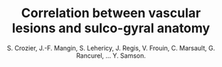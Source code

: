 ---
author: S. Crozier, J.-F. Mangin, S. Lehericy, J. Regis, V. Frouin, C. Marsault, G. Rancurel, ... Y. Samson.
title: Correlation between vascular lesions and sulco-gyral anatomy
journal: NeuroImage
year: 1998
type: article
volume: 7
number: 4 PART II
---